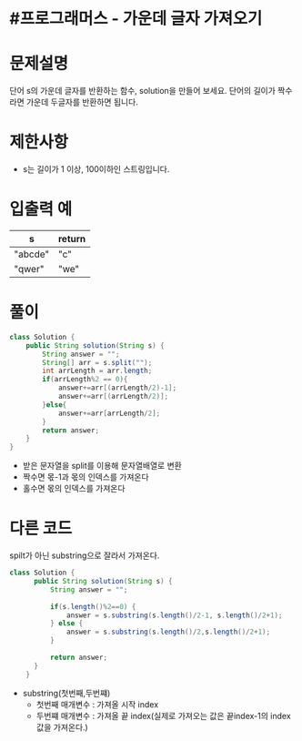 # #프로그래머스 - 가운데 글자 가져오기

# 문제설명

단어 s의 가운데 글자를 반환하는 함수, solution을 만들어 보세요. 단어의 길이가 짝수라면 가운데 두글자를 반환하면 됩니다.

# 제한사항

- s는 길이가 1 이상, 100이하인 스트링입니다.

# 입출력 예

| s       | return |
| ------- | ------ |
| "abcde" | "c"    |
| "qwer"  | "we"   |

# 풀이

```java
class Solution {
    public String solution(String s) {
        String answer = "";
		String[] arr = s.split("");
		int arrLength = arr.length;
		if(arrLength%2 == 0){
			answer+=arr[(arrLength/2)-1];
			answer+=arr[(arrLength/2)];
		}else{
			answer+=arr[arrLength/2];
		}
		return answer;
    }
}
```

- 받은 문자열을 split를 이용해 문자열배열로 변환
- 짝수면 몫-1과 몫의 인덱스를 가져온다
- 홀수면 몫의 인덱스를 가져온다

# 다른 코드

spilt가 아닌 substring으로 잘라서 가져온다.

```java
class Solution {
      public String solution(String s) {
          String answer = "";
         
          if(s.length()%2==0) {
              answer = s.substring(s.length()/2-1, s.length()/2+1);
          } else {
              answer = s.substring(s.length()/2,s.length()/2+1);
          }
          
          return answer;
      }
    }
```

- substring(첫번째,두번쨰)
  - 첫번째 매개변수 : 가져올 시작 index
  - 두번쨰 매개변수 : 가져올 끝 index(실제로 가져오는 값은 끝index-1의 index값을 가져온다.)